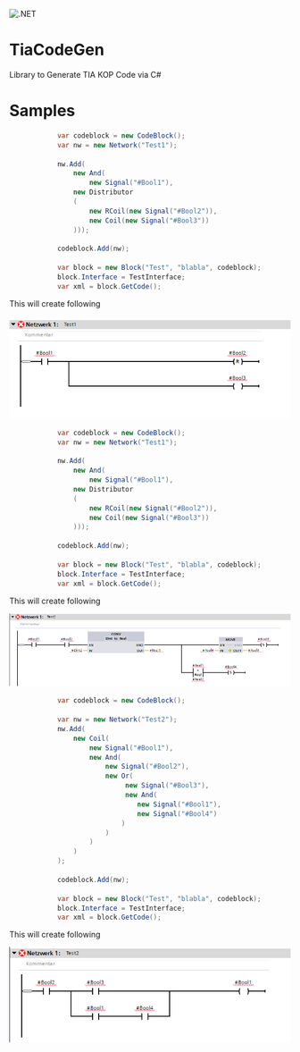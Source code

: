 ![.NET](https://github.com/dotnetprojects/TiaCodeGen/workflows/.NET/badge.svg)

# TiaCodeGen
Library to Generate TIA KOP Code via C#

# Samples

```csharp
            var codeblock = new CodeBlock();
            var nw = new Network("Test1");

            nw.Add(
                new And(
                    new Signal("#Bool1"),
                new Distributor
                (
                    new RCoil(new Signal("#Bool2")),
                    new Coil(new Signal("#Bool3"))
                )));

            codeblock.Add(nw);

            var block = new Block("Test", "blabla", codeblock);
            block.Interface = TestInterface;
            var xml = block.GetCode();
```

This will create following

![](sample1.png)

```csharp
            var codeblock = new CodeBlock();
            var nw = new Network("Test1");

            nw.Add(
                new And(
                    new Signal("#Bool1"),
                new Distributor
                (
                    new RCoil(new Signal("#Bool2")),
                    new Coil(new Signal("#Bool3"))
                )));

            codeblock.Add(nw);

            var block = new Block("Test", "blabla", codeblock);
            block.Interface = TestInterface;
            var xml = block.GetCode();
```

This will create following

![](sample2.png)

```csharp
            var codeblock = new CodeBlock();

            var nw = new Network("Test2");
            nw.Add(
                new Coil(
                    new Signal("#Bool1"),
                    new And(
                        new Signal("#Bool2"),
                        new Or(
                             new Signal("#Bool3"),
                             new And(
                                new Signal("#Bool1"),
                                new Signal("#Bool4")
                            )
                        )
                    )
                )
            );

            codeblock.Add(nw);

            var block = new Block("Test", "blabla", codeblock);
            block.Interface = TestInterface;
            var xml = block.GetCode();
```

This will create following

![](sample3.png)